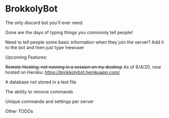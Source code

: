 # BrokkolyBot
The only discord bot you'll ever need

Gone are the days of typing things you commonly tell people!

Need to tell people some basic information when they join the server? Add it to the bot and then just type !newuser

Upcoming Features:

~~Remote Hosting, not running in a session on my desktop~~
As of 6/4/20, now hosted on Heroku: https://brokkolybot.herokuapp.com/

A database not stored in a text file 

The ability to remove commands

Unique commands and settings per server

Other TODOs